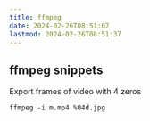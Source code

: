 ```yaml
---
title: ffmpeg
date: 2024-02-26T08:51:07
lastmod: 2024-02-26T08:51:37
---
```


## ffmpeg snippets

Export frames of video with 4 zeros

`ffmpeg -i m.mp4 %04d.jpg`
